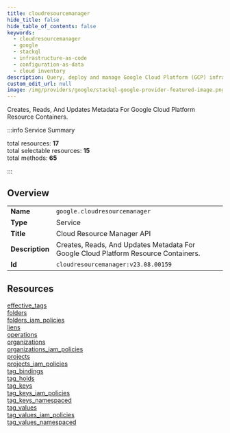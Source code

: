 ```yaml
---
title: cloudresourcemanager
hide_title: false
hide_table_of_contents: false
keywords:
  - cloudresourcemanager
  - google
  - stackql
  - infrastructure-as-code
  - configuration-as-data
  - cloud inventory
description: Query, deploy and manage Google Cloud Platform (GCP) infrastructure and resources using SQL
custom_edit_url: null
image: /img/providers/google/stackql-google-provider-featured-image.png
---
```

Creates, Reads, And Updates Metadata For Google Cloud Platform Resource Containers.  
    
:::info Service Summary

<div class="row">
<div class="providerDocColumn">
<span>total resources:&nbsp;<b>17</b></span><br />
<span>total selectable resources:&nbsp;<b>15</b></span><br />
<span>total methods:&nbsp;<b>65</b></span><br />
</div>
</div>

:::

## Overview
<table><tbody>
<tr><td><b>Name</b></td><td><code>google.cloudresourcemanager</code></td></tr>
<tr><td><b>Type</b></td><td>Service</td></tr>
<tr><td><b>Title</b></td><td>Cloud Resource Manager API</td></tr>
<tr><td><b>Description</b></td><td>Creates, Reads, And Updates Metadata For Google Cloud Platform Resource Containers.</td></tr>
<tr><td><b>Id</b></td><td><code>cloudresourcemanager:v23.08.00159</code></td></tr>
</tbody></table>

## Resources
<div class="row">
<div class="providerDocColumn">
<a href="/providers/google/cloudresourcemanager/effective_tags/">effective_tags</a><br />
<a href="/providers/google/cloudresourcemanager/folders/">folders</a><br />
<a href="/providers/google/cloudresourcemanager/folders_iam_policies/">folders_iam_policies</a><br />
<a href="/providers/google/cloudresourcemanager/liens/">liens</a><br />
<a href="/providers/google/cloudresourcemanager/operations/">operations</a><br />
<a href="/providers/google/cloudresourcemanager/organizations/">organizations</a><br />
<a href="/providers/google/cloudresourcemanager/organizations_iam_policies/">organizations_iam_policies</a><br />
<a href="/providers/google/cloudresourcemanager/projects/">projects</a><br />
<a href="/providers/google/cloudresourcemanager/projects_iam_policies/">projects_iam_policies</a><br />
</div>
<div class="providerDocColumn">
<a href="/providers/google/cloudresourcemanager/tag_bindings/">tag_bindings</a><br />
<a href="/providers/google/cloudresourcemanager/tag_holds/">tag_holds</a><br />
<a href="/providers/google/cloudresourcemanager/tag_keys/">tag_keys</a><br />
<a href="/providers/google/cloudresourcemanager/tag_keys_iam_policies/">tag_keys_iam_policies</a><br />
<a href="/providers/google/cloudresourcemanager/tag_keys_namespaced/">tag_keys_namespaced</a><br />
<a href="/providers/google/cloudresourcemanager/tag_values/">tag_values</a><br />
<a href="/providers/google/cloudresourcemanager/tag_values_iam_policies/">tag_values_iam_policies</a><br />
<a href="/providers/google/cloudresourcemanager/tag_values_namespaced/">tag_values_namespaced</a><br />
</div>
</div>
